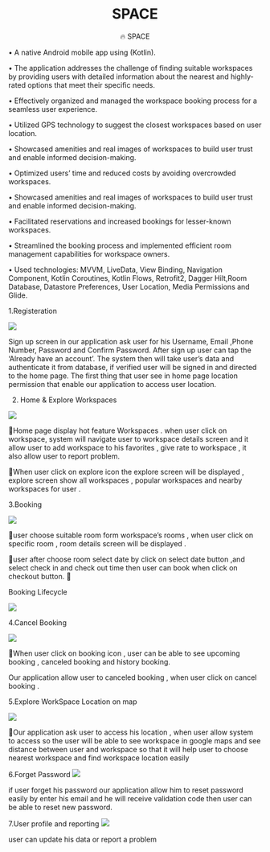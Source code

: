 <h1 align="center">SPACE</h1>

<p align="center">  
🔥 SPACE 
</p>
<p align="left">• A native Android mobile app using (Kotlin). </p>
<p align="left">• The application addresses the challenge of finding suitable workspaces by providing users with detailed information about the
nearest and highly-rated options that meet their specific needs.</p>
<p align="left">• Effectively organized and managed the workspace booking process for a seamless user experience.</p>
<p align="left">• Utilized GPS technology to suggest the closest workspaces based on user location.</p>
<p align="left">• Showcased amenities and real images of workspaces to build user trust and enable informed decision-making.</p>
<p align="left">• Optimized users’ time and reduced costs by avoiding overcrowded workspaces.</p>
<p align="left">• Showcased amenities and real images of workspaces to build user trust and enable informed decision-making.</p>
<p align="left">• Facilitated reservations and increased bookings for lesser-known workspaces.</p>
<p align="left">• Streamlined the booking process and implemented efficient room management capabilities for workspace owners.
</p>
<p align="left">• Used technologies: MVVM, LiveData, View Binding, Navigation Component, Kotlin Coroutines, Kotlin Flows, Retrofit2, Dagger Hilt,Room Database, Datastore Preferences, User Location, Media Permissions and Glide.
</p>



1.Registeration 


<img src="https://github.com/noureldensaid/SPACE/assets/93207605/b2a790d9-2349-4a7f-96cf-21eabe42e203"  />
 

Sign up screen in our application ask user for his Username, Email ,Phone Number, Password  and Confirm Password. After sign up user can tap the ‘Already have an account’. The system then will take user’s data and authenticate it from database, if verified user will be signed in and directed to the home page. The first thing that user see in home page location permission that enable our application to access user location.



2. Home & Explore Workspaces
 <img src="https://github.com/noureldensaid/SPACE/assets/93207605/6889d117-caa4-4921-b5a4-10bd50f246f6"  />
 

Home page display hot feature Workspaces . when user click on workspace, system will navigate user to workspace details screen and it allow user to add workspace to his favorites , give rate to workspace , it also allow  user to report problem.

When user click on explore icon the explore screen will be displayed , explore screen show all workspaces , popular workspaces and nearby workspaces for user .



3.Booking

 <img src="https://github.com/noureldensaid/SPACE/assets/93207605/2b49bf0d-d245-4db8-87b1-75393f0df862"  />
 
user choose suitable room form workspace’s rooms , when user click on specific room ,
      room details screen will be displayed .

user after choose room select date by click on select date button ,and  select check in and check out time then user can book when click on checkout button.


Booking Lifecycle

 <img src="https://github.com/noureldensaid/SPACE/assets/93207605/d99894d2-9dcc-4804-ace8-30d5e8e195e2"  />
 


4.Cancel Booking

 <img src="https://github.com/noureldensaid/SPACE/assets/93207605/aa1c22e8-8d74-4a5d-9567-a1b50363e7d8"  />
 


When user click on booking icon , user can be able to see upcoming booking , canceled booking and  history booking.

Our application allow user to canceled booking , when user click on cancel booking .



5.Explore WorkSpace Location on map 

 <img src="https://github.com/noureldensaid/SPACE/assets/93207605/a179d94d-c4b3-4cc1-88aa-bccf322867d9"  />
 
 
Our application ask user to access his location , when user allow system to access so the user     will be able to see workspace in google maps and see distance between user and workspace so that it will help user to choose nearest workspace and find workspace location easily 

6.Forget Password
 <img src="https://github.com/noureldensaid/SPACE/assets/93207605/10ef4f5d-1dda-4a6c-b9aa-a62c2e5104fd"  />
                                                                                                                                                                                                                                                                    
if user forget his password our application allow him to reset password easily by enter his email 
and he will receive validation code then user can be able to reset new password.


7.User profile and reporting
<img src="https://github.com/noureldensaid/SPACE/assets/93207605/9d9cbaad-2026-43da-9c7a-1943984fbce8"  />
 
 user can update his data or report a problem
